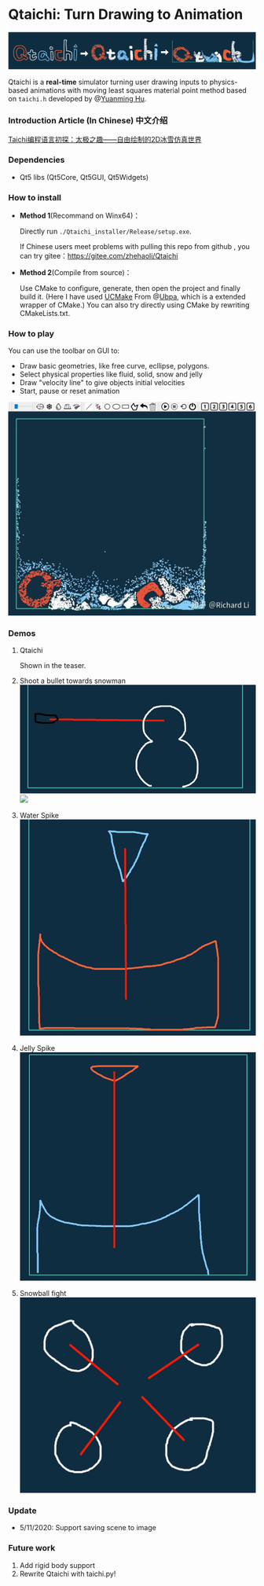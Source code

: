 # Qtaichi: Turn Drawing to Animation 

![](./images/qtaichi-all.png)

Qtaichi is a **real-time** simulator turning user drawing inputs to physics-based animations with moving least squares material point method based on ``taichi.h`` developed by @[Yuanming Hu](https://github.com/yuanming-hu). 
### Introduction Article (In Chinese) 中文介绍
[Taichi编程语言初探：太极之趣——自由绘制的2D冰雪仿真世界](https://zhuanlan.zhihu.com/p/139165414)



### Dependencies 

+ Qt5 libs (Qt5Core, Qt5GUI, Qt5Widgets)


### How to install 

+ **Method 1**(Recommand on Winx64)：

  Directly run ``./Qtaichi_installer/Release/setup.exe``. 

  If Chinese users meet problems with pulling this repo from github , you can try gitee：https://gitee.com/zhehaoli/Qtaichi

+ **Method 2**(Compile from source)：

  Use CMake to configure, generate, then open the project and finally build it. (Here I have used [UCMake](https://github.com/Ubpa/UCMake) From @[Ubpa](https://github.com/Ubpa), which is a extended wrapper of CMake.) You can also try directly using CMake by rewriting CMakeLists.txt. 



### How to play 

You can use the toolbar on GUI to: 
+ Draw basic geometries, like free curve, ecllipse, polygons.  
+ Select physical properties like fluid, solid, snow and jelly
+ Draw "velocity line" to give objects initial velocities 
+ Start, pause or reset animation 

![](./images/GUI.jpg)

### Demos 
1. Qtaichi 

    Shown in the teaser. 

2. Shoot a bullet towards snowman
  ![](./images/demo1.png)
  ![](./images/1.gif)

3. Water Spike 
  ![](./images/demo2.png)

4. Jelly Spike
  ![](./images/demo3.png)

5. Snowball fight 
  ![](./images/demo4.png)

### Update

+ 5/11/2020: Support saving scene to image

### Future work 

1. Add rigid body support 
2. Rewrite Qtaichi with taichi.py!